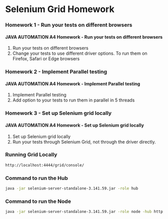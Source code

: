 # Selenium Grid Homework

### Homework 1 - Run your tests on different browsers
#### JAVA AUTOMATION A4  Homework - Run your tests on different browsers
1. Run your tests on different browsers
2. Change your tests to use different driver options. To run them on Firefox, Safari or Edge browsers

### Homework 2 - Implement Parallel testing
#### JAVA AUTOMATION A4  Homework - Implement Parallel testing
1. Implement Parallel testing
2. Add option to your tests to run them in parallel in 5 threads


### Homework 3 - Set up Selenium grid locally
#### JAVA AUTOMATION A4  Homework - Set up Selenium grid locally
1. Set up Selenium grid locally
2. Run your tests through Selenium Grid, not through the driver directly.

### Running Grid Locally
```bash
http://localhost:4444/grid/console/
````

### Command to run the Hub
```bash
java -jar selenium-server-standalone-3.141.59.jar -role hub
````

### Command to run the Node
```bash
java -jar selenium-server-standalone-3.141.59.jar -role node -hub http://localhost:4444/grid/register/ -port 5556 -browser browserName=chrome,maxInstances=2,platform=MAC -browser browserName=firefox,maxInstances=2,platform=MAC -browser browserName=safari,maxInstances=1,platform=MAC
````
